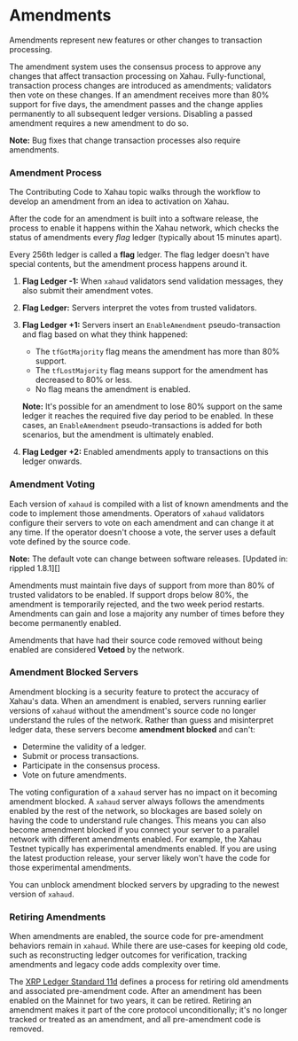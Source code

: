 # Amendments

Amendments represent new features or other changes to transaction processing.

The amendment system uses the consensus process to approve any changes that affect transaction processing on Xahau. Fully-functional, transaction process changes are introduced as amendments; validators then vote on these changes. If an amendment receives more than 80% support for five days, the amendment passes and the change applies permanently to all subsequent ledger versions. Disabling a passed amendment requires a new amendment to do so.

**Note:** Bug fixes that change transaction processes also require amendments.

### Amendment Process

The Contributing Code to Xahau topic walks through the workflow to develop an amendment from an idea to activation on Xahau.

After the code for an amendment is built into a software release, the process to enable it happens within the Xahau network, which checks the status of amendments every _flag_ ledger (typically about 15 minutes apart).

Every 256th ledger is called a **flag** ledger. The flag ledger doesn't have special contents, but the amendment process happens around it.

1. **Flag Ledger -1:** When `xahaud` validators send validation messages, they also submit their amendment votes.
2. **Flag Ledger:** Servers interpret the votes from trusted validators.
3.  **Flag Ledger +1:** Servers insert an `EnableAmendment` pseudo-transaction and flag based on what they think happened:

    * The `tfGotMajority` flag means the amendment has more than 80% support.
    * The `tfLostMajority` flag means support for the amendment has decreased to 80% or less.
    * No flag means the amendment is enabled.

    **Note:** It's possible for an amendment to lose 80% support on the same ledger it reaches the required five day period to be enabled. In these cases, an `EnableAmendment` pseudo-transactions is added for both scenarios, but the amendment is ultimately enabled.
4. **Flag Ledger +2:** Enabled amendments apply to transactions on this ledger onwards.

### Amendment Voting

Each version of `xahaud` is compiled with a list of known amendments and the code to implement those amendments. Operators of `xahaud` validators configure their servers to vote on each amendment and can change it at any time. If the operator doesn't choose a vote, the server uses a default vote defined by the source code.

**Note:** The default vote can change between software releases. \[Updated in: rippled 1.8.1]\[]

Amendments must maintain five days of support from more than 80% of trusted validators to be enabled. If support drops below 80%, the amendment is temporarily rejected, and the two week period restarts. Amendments can gain and lose a majority any number of times before they become permanently enabled.

Amendments that have had their source code removed without being enabled are considered **Vetoed** by the network.

### Amendment Blocked Servers

Amendment blocking is a security feature to protect the accuracy of Xahau's data. When an amendment is enabled, servers running earlier versions of `xahaud` without the amendment's source code no longer understand the rules of the network. Rather than guess and misinterpret ledger data, these servers become **amendment blocked** and can't:

* Determine the validity of a ledger.
* Submit or process transactions.
* Participate in the consensus process.
* Vote on future amendments.

The voting configuration of a `xahaud` server has no impact on it becoming amendment blocked. A `xahaud` server always follows the amendments enabled by the rest of the network, so blockages are based solely on having the code to understand rule changes. This means you can also become amendment blocked if you connect your server to a parallel network with different amendments enabled. For example, the Xahau Testnet typically has experimental amendments enabled. If you are using the latest production release, your server likely won't have the code for those experimental amendments.

You can unblock amendment blocked servers by upgrading to the newest version of `xahaud`.

### Retiring Amendments

When amendments are enabled, the source code for pre-amendment behaviors remain in `xahaud`. While there are use-cases for keeping old code, such as reconstructing ledger outcomes for verification, tracking amendments and legacy code adds complexity over time.

The [XRP Ledger Standard 11d](https://github.com/XRPLF/XRPL-Standards/discussions/19) defines a process for retiring old amendments and associated pre-amendment code. After an amendment has been enabled on the Mainnet for two years, it can be retired. Retiring an amendment makes it part of the core protocol unconditionally; it's no longer tracked or treated as an amendment, and all pre-amendment code is removed.
